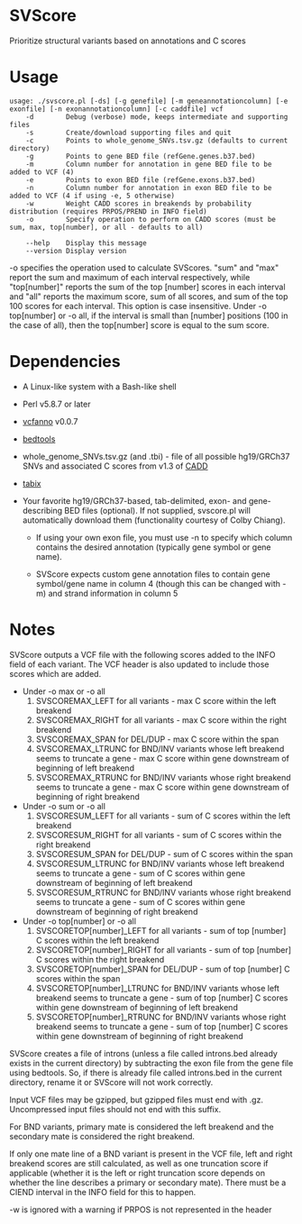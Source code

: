 # SVScore
Prioritize structural variants based on annotations and C scores

# Usage
```
usage: ./svscore.pl [-ds] [-g genefile] [-m geneannotationcolumn] [-e exonfile] [-n exonannotationcolumn] [-c caddfile] vcf
    -d	      Debug (verbose) mode, keeps intermediate and supporting files
    -s	      Create/download supporting files and quit
    -c	      Points to whole_genome_SNVs.tsv.gz (defaults to current directory)
    -g	      Points to gene BED file (refGene.genes.b37.bed)
    -m	      Column number for annotation in gene BED file to be added to VCF (4)
    -e	      Points to exon BED file (refGene.exons.b37.bed)
    -n	      Column number for annotation in exon BED file to be added to VCF (4 if using -e, 5 otherwise)
    -w	      Weight CADD scores in breakends by probability distribution (requires PRPOS/PREND in INFO field)
    -o	      Specify operation to perform on CADD scores (must be sum, max, top[number], or all - defaults to all)

    --help    Display this message
    --version Display version
```

-o specifies the operation used to calculate SVScores. "sum" and "max" report the sum and maximum of each interval respectively, while "top[number]" reports the sum of the top [number] scores in each interval and "all" reports the maximum score, sum of all scores, and sum of the top 100 scores for each interval. This option is case insensitive. Under -o top[number] or -o all, if the interval is small than [number] positions (100 in the case of all), then the top[number] score is equal to the sum score.

# Dependencies
* A Linux-like system with a Bash-like shell

* Perl v5.8.7 or later

* [vcfanno](https://www.github.com/brentp/vcfanno) v0.0.7

* [bedtools](https://www.github.com/arq5x/bedtools2)

* whole_genome_SNVs.tsv.gz (and .tbi) - file of all possible hg19/GRCh37 SNVs and associated C scores from v1.3 of [CADD](http://cadd.gs.washington.edu/download) 

* [tabix](https://github.com/samtools/htslib)

* Your favorite hg19/GRCh37-based, tab-delimited, exon- and gene-describing BED files (optional). If not supplied, svscore.pl will automatically download them (functionality courtesy of Colby Chiang).

  * If using your own exon file, you must use -n to specify which column contains the desired annotation (typically gene symbol or gene name).

  * SVScore expects custom gene annotation files to contain gene symbol/gene name in column 4 (though this can be changed with -m) and strand information in column 5
  
# Notes
SVScore outputs a VCF file with the following scores added to the INFO field of each variant. The VCF header is also updated to include those scores which are added.
  * Under -o max or -o all
      1. SVSCOREMAX_LEFT for all variants - max C score within the left breakend
      2. SVSCOREMAX_RIGHT for all variants - max C score within the right breakend
      3. SVSCOREMAX_SPAN for DEL/DUP - max C score within the span
      4. SVSCOREMAX_LTRUNC for BND/INV variants whose left breakend seems to truncate a gene - max C score within gene downstream of beginning of left breakend 
      5. SVSCOREMAX_RTRUNC for BND/INV variants whose right breakend seems to truncate a gene - max C score within gene downstream of beginning of right breakend 
  * Under -o sum or -o all
      1. SVSCORESUM_LEFT for all variants - sum of C scores within the left breakend
      2. SVSCORESUM_RIGHT for all variants - sum of C scores within the right breakend
      3. SVSCORESUM_SPAN for DEL/DUP - sum of C scores within the span
      4. SVSCORESUM_LTRUNC for BND/INV variants whose left breakend seems to truncate a gene - sum of C scores within gene downstream of beginning of left breakend 
      5. SVSCORESUM_RTRUNC for BND/INV variants whose right breakend seems to truncate a gene - sum of C scores within gene downstream of beginning of right breakend 
  * Under -o top[number] or -o all
      1. SVSCORETOP[number]_LEFT for all variants - sum of top [number] C scores within the left breakend
      2. SVSCORETOP[number]_RIGHT for all variants - sum of top [number] C scores within the right breakend
      3. SVSCORETOP[number]_SPAN for DEL/DUP - sum of top [number] C scores within the span
      4. SVSCORETOP[number]_LTRUNC for BND/INV variants whose left breakend seems to truncate a gene - sum of top [number] C scores within gene downstream of beginning of left breakend 
      5. SVSCORETOP[number]_RTRUNC for BND/INV variants whose right breakend seems to truncate a gene - sum of top [number] C scores within gene downstream of beginning of right breakend 

SVScore creates a file of introns (unless a file called introns.bed already exists in the current directory) by subtracting the exon file from the gene file using bedtools. So, if there is already file called introns.bed in the current directory, rename it or SVScore will not work correctly.

Input VCF files may be gzipped, but gzipped files must end with .gz. Uncompressed input files should not end with this suffix.

For BND variants, primary mate is considered the left breakend and the secondary mate is considered the right breakend.

If only one mate line of a BND variant is present in the VCF file, left and right breakend scores are still calculated, as well as one truncation score if applicable (whether it is the left or right truncation score depends on whether the line describes a primary or secondary mate). There must be a CIEND interval in the INFO field for this to happen.

-w is ignored with a warning if PRPOS is not represented in the header
